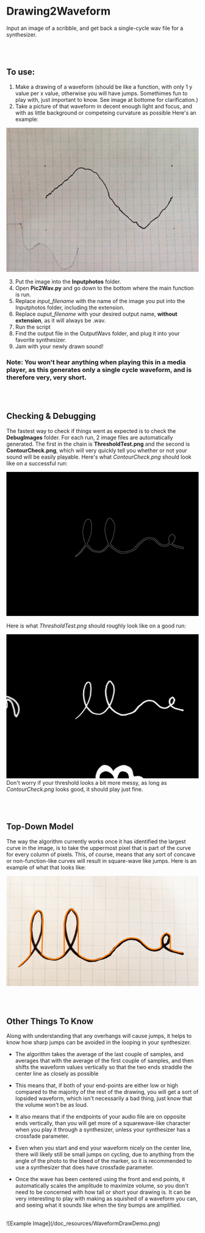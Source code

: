# Drawing2Waveform
Input an image of a scribble, and get back a single-cycle wav file for a synthesizer.

<br/><br/>
## To use:
1. Make a drawing of a waveform (should be like a function, with only 1 y value per x value, otherwise you will have jumps. Somethimes fun to play with, just important to know. See image at bottome for clarification.) 
2. Take a picture of that waveform in decent enough light and focus, and with as little background or competeing curvature as possible Here's an example:

![Example Image](/Inputphotos/PhonePhoto5.jpg)

3. Put the image into the **Inputphotos** folder.
4. Open **Pic2Wav.py** and go down to the bottom where the main function is run. 
5. Replace *input_filename* with the name of the image you put into the Inputphotos folder, including the extension.
6. Replace *ouput_filename* with your desired output name, **without extension**, as it will always be .wav.
7. Run the script
8. Find the output file in the OutputWavs folder, and plug it into your favorite synthesizer.
9. Jam with your newly drawn sound!

### Note: You won't hear anything when playing this in a media player, as this generates only a single cycle waveform, and is therefore very, very short.

<br/><br/>
## Checking & Debugging
The fastest way to check if things went as expected is to check the **DebugImages** folder. For each run, 2 image files are automatically generated. The first in the chain is **ThresholdTest.png** and the second is **ContourCheck.png**, which will very quickly tell you whether or not your sound will be easily playable. Here's what *ContourCheck.png* should look like on a successful run:

![Example Image](/DebugImages/ContourCheck.png)

Here is what *ThresholdTest.png* should roughly look like on a good run:

![Example Image](/DebugImages/ThresholdTest.png)
Don't worry if your threshold looks a bit more messy, as long as *ContourCheck.png* looks good, it should play just fine.

<br/><br/>
## Top-Down Model
The way the algorithm currently works once it has identified the largest curve in the image, is to take the uppermost pixel that is part of the curve for every column of pixels. This, of course, means that any sort of concave or non-function-like curves will result in square-wave like jumps. Here is an example of what that looks like:

![Example Image](/doc_resources/TopDownDemo.png)

<br/><br/>
## Other Things To Know
Along with understanding that any overhangs will cause jumps, it helps to know how sharp jumps can be avoided in the looping in your synthesizer.

- The algorithm takes the average of the last couple of samples, and averages that with the average of the first couple of samples, and then shifts the waveform values vertically so that the two ends straddle the center line as closely as possible

- This means that, if both of your end-points are either low or high compared to the majority of the rest of the drawing, you will get a sort of lopsided waveform, which isn't necessarily a bad thing, just know that the volume won't be as loud.

- It also means that if the endpoints of your audio file are on opposite ends vertically, than you will get more of a squarewave-like character when you play it through a synthesizer, unless your synthesizer has a crossfade parameter.

- Even when you start and end your waveform nicely on the center line, there will likely still be small jumps on cycling, due to anything from the angle of the photo to the bleed of the marker, so it is recommended to use a synthesizer that does have crossfade parameter.

- Once the wave has been centered using the front and end points, it automatically scales the amplitude to maximize volume, so you don't need to be concerned with how tall or short your drawing is. It can be very interesting to play with making as squished of a waveform you can, and seeing what it sounds like when the tiny bumps are amplified.
<br/>
![Example Image](/doc_resources/WaveformDrawDemo.png)

